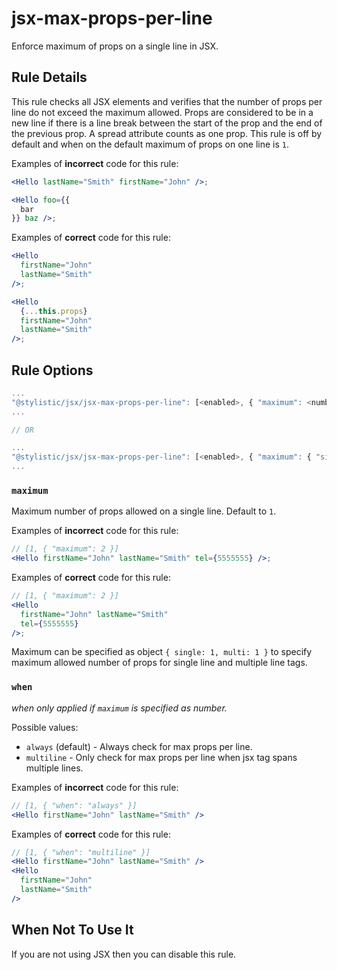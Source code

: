 # jsx-max-props-per-line

Enforce maximum of props on a single line in JSX.

## Rule Details

This rule checks all JSX elements and verifies that the number of props per line do not exceed the maximum allowed. Props are considered to be in a new line if there is a line break between the start of the prop and the end of the previous prop. A spread attribute counts as one prop. This rule is off by default and when on the default maximum of props on one line is `1`.

Examples of **incorrect** code for this rule:

```jsx
<Hello lastName="Smith" firstName="John" />;

<Hello foo={{
  bar
}} baz />;
```

Examples of **correct** code for this rule:

```jsx
<Hello
  firstName="John"
  lastName="Smith"
/>;

<Hello
  {...this.props}
  firstName="John"
  lastName="Smith"
/>;
```

## Rule Options

```js
...
"@stylistic/jsx/jsx-max-props-per-line": [<enabled>, { "maximum": <number>, "when": <string> }]
...

// OR

...
"@stylistic/jsx/jsx-max-props-per-line": [<enabled>, { "maximum": { "single": <number>, "multi": <number> } }]
...
```

### `maximum`

Maximum number of props allowed on a single line. Default to `1`.

Examples of **incorrect** code for this rule:

```jsx
// [1, { "maximum": 2 }]
<Hello firstName="John" lastName="Smith" tel={5555555} />;
```

Examples of **correct** code for this rule:

```jsx
// [1, { "maximum": 2 }]
<Hello
  firstName="John" lastName="Smith"
  tel={5555555}
/>;
```

Maximum can be specified as object `{ single: 1, multi: 1 }` to specify maximum allowed number of props for single line and multiple line tags.

### `when`

_when only applied if `maximum` is specified as number._

Possible values:

- `always` (default) - Always check for max props per line.
- `multiline` - Only check for max props per line when jsx tag spans multiple lines.

Examples of **incorrect** code for this rule:

```jsx
// [1, { "when": "always" }]
<Hello firstName="John" lastName="Smith" />
```

Examples of **correct** code for this rule:

```jsx
// [1, { "when": "multiline" }]
<Hello firstName="John" lastName="Smith" />
<Hello
  firstName="John"
  lastName="Smith"
/>
```

## When Not To Use It

If you are not using JSX then you can disable this rule.

